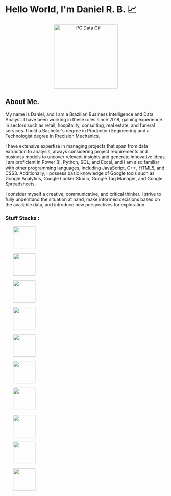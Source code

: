 
# Hello World, I'm Daniel R. B. 📈

<link rel="stylesheet"  href = "style.css">

<p align = center>
    <img src = "https://media.tenor.com/2unHkuoMLhcAAAAM/data-code.gif" alt = "PC Data Gif" width = 200>
</p>


## About Me. 

My name is Daniel, and I am a Brazilian Business Intelligence and Data Analyst. I have been working in these roles since 2018, gaining experience in sectors such as retail, hospitality, consulting, real estate, and funeral services. I hold a Bachelor's degree in Production Engineering and a Technologist degree in Precision Mechanics.

I have extensive expertise in managing projects that span from data extraction to analysis, always considering project requirements and business models to uncover relevant insights and generate innovative ideas. I am proficient in Power BI, Python, SQL, and Excel, and I am also familiar with other programming languages, including JavaScript, C++, HTML5, and CSS3. Additionally, I possess basic knowledge of Google tools such as Google Analytics, Google Looker Studio, Google Tag Manager, and Google Spreadsheets.

I consider myself a creative, communicative, and critical thinker. I strive to fully understand the situation at hand, make informed decisions based on the available data, and introduce new perspectives for exploration.

### Stuff Stacks :


<div display = flex justify-content = space-between>
    <ul class = "container-direction">
        <img width = 70 height = 70 src="https://cdn.jsdelivr.net/gh/devicons/devicon@latest/icons/python/python-original-wordmark.svg" />   
    </ul>      
    <ul class = "container-direction">
        <img width = 70 height = 70 src="https://cdn.jsdelivr.net/gh/devicons/devicon@latest/icons/pandas/pandas-original-wordmark.svg" />
    </ul> 
    <ul>
        <img width = 70 height = 70 src="https://cdn.jsdelivr.net/gh/devicons/devicon@latest/icons/numpy/numpy-original-wordmark.svg" />
    </ul>
    <ul class = "container-direction">
        <img width = 70 height = 70 src="https://cdn.jsdelivr.net/gh/devicons/devicon@latest/icons/matplotlib/matplotlib-original-wordmark.svg" />
    </ul>
    <ul class = "container-direction">
        <img width = 70 height = 70 src="https://cdn.jsdelivr.net/gh/devicons/devicon@latest/icons/scikitlearn/scikitlearn-original.svg" />
    </ul>
    <ul class = "container-direction">
        <img width = 70 height = 70 src="https://cdn.jsdelivr.net/gh/devicons/devicon@latest/icons/microsoftsqlserver/microsoftsqlserver-plain-wordmark.svg" />
    </ul>
    <ul class = "container-direction">
        <img width = 70 height = 70 src="https://cdn.jsdelivr.net/gh/devicons/devicon@latest/icons/mysql/mysql-original-wordmark.svg" />
    </ul>
    <ul class = "container-direction">
        <img width = 70 height = 70 src="https://cdn.jsdelivr.net/gh/devicons/devicon@latest/icons/jupyter/jupyter-original-wordmark.svg" />
    </ul>
    <ul class = "container-direction">
        <img width = 70 height = 70 src="https://cdn.jsdelivr.net/gh/devicons/devicon@latest/icons/vscode/vscode-original.svg" />
    </ul>
    <ul class = "container-direction">
        <img width = 70 height = 70 src="https://cdn.jsdelivr.net/gh/devicons/devicon@latest/icons/visualstudio/visualstudio-original.svg" />
    </ul>
    

</div>



